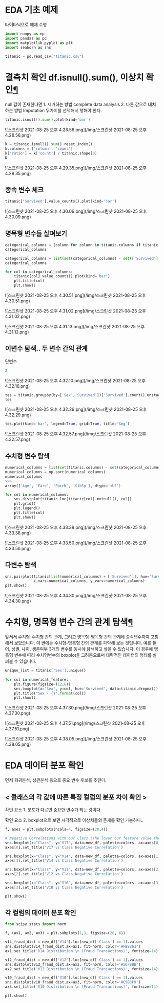 # EDA 기초 예제

타이타닉으로 예제 수행

```python
import numpy as np
import pandas as pd
import matplotlib.pyplot as plt
import seaborn as sns
 
titanic = pd.read_csv("titanic.csv")
```

# 결측치 확인 df.isnull().sum(), 이상치 확인[¶](http://localhost:8889/lab/tree/Desktop/%E1%84%8F%E1%85%A9%E1%84%83%E1%85%B3/%E1%84%8F%E1%85%A9%E1%84%83%E1%85%B3%E1%84%86%E1%85%A9%E1%84%8B%E1%85%B3%E1%86%B7/%E1%84%89%E1%85%B5%E1%84%80%E1%85%A1%E1%86%A8%E1%84%92%E1%85%AA%20EDA.ipynb#chapter-3.-%EA%B2%B0%EC%B8%A1%EC%B9%98-%ED%99%95%EC%9D%B8-df.isnull().sum(),-%EC%9D%B4%EC%83%81%EC%B9%98-%ED%99%95%EC%9D%B8)

null 값이 존재한다면 1. 제거하는 방법 complete data analysis 2. 다른 값으로 대치하는 방법 Imputation 두가지를 선택해서 행해야 한다.

```python
titanic.isnull().sum().plot(kind='bar')
```

![스크린샷 2021-08-25 오후 4.28.56.png](/img/스크린샷 2021-08-25 오후 4.28.56.png)



```python
k = titanic.isnull().sum().reset_index()
k.columns = ['column', 'count']
k['ratio'] = k['count'] / titanic.shape[0]
K
```

![스크린샷 2021-08-25 오후 4.29.35.png](/img/스크린샷 2021-08-25 오후 4.29.35.png)





## 종속 변수 체크

```python
titanic['Survived'].value_counts().plot(kind='bar')
```

![스크린샷 2021-08-25 오후 4.30.09.png](/img/스크린샷 2021-08-25 오후 4.30.09.png)

## 명목형 변수들 살펴보기

```python
categorical_columns = [column for column in titanic.columns if titanic[column].dtypes == 'object']
categorical_columns
```

```python
categorical_columns = list(set(categorical_columns) - set(['Survived']))
categorical_columns
```

```python
for col in categorical_columns:
    titanic[col].value_counts().plot(kind='bar')
    plt.title(col)
    plt.show()
```

![스크린샷 2021-08-25 오후 4.30.51.png](/img/스크린샷 2021-08-25 오후 4.30.51.png)

![스크린샷 2021-08-25 오후 4.31.02.png](/img/스크린샷 2021-08-25 오후 4.31.02.png)

![스크린샷 2021-08-25 오후 4.31.13.png](/img/스크린샷 2021-08-25 오후 4.31.13.png)

## 이변수 탐색.. 두 변수 간의 관계

단변수

```python
2
```

![스크린샷 2021-08-25 오후 4.32.10.png](/img/스크린샷 2021-08-25 오후 4.32.10.png)

```python
tes = titanic.groupby(by=['Sex','Survived'])['Survived'].count().unstack('Survived')
tes
```

![스크린샷 2021-08-25 오후 4.32.29.png](/img/스크린샷 2021-08-25 오후 4.32.29.png)

```python
tes.plot(kind='bar', legend=True, grid=True, title='Seg')
```

![스크린샷 2021-08-25 오후 4.32.57.png](/img/스크린샷 2021-08-25 오후 4.32.57.png)

## 수치형 변수 탐색

```python
numerical_columns = list(set(titanic.columns) - set(categorical_columns) - set(['PassengerId','Survived']))
numerical_columns = np.sort(numerical_columns)
numerical_columns
>>>
array(['Age', 'Fare', 'Parch', 'SibSp'], dtype='<U5')
```

```python
for col in numerical_columns:
    sns.distplot(titanic.loc[titanic[col].notnull(), col])
    plt.grid()
    plt.legend()
    plt.title(col)
    plt.show()
```

![스크린샷 2021-08-25 오후 4.33.38.png](/img/스크린샷 2021-08-25 오후 4.33.38.png)

![스크린샷 2021-08-25 오후 4.33.50.png](/img/스크린샷 2021-08-25 오후 4.33.50.png)

## 다변수 탐색

```python
sns.pairplot(titanic[list(numerical_columns) + ['Survived']], hue='Survived', 
             x_vars=numerical_columns, y_vars=numerical_columns)
plt.show()
```

![스크린샷 2021-08-25 오후 4.34.30.png](/img/스크린샷 2021-08-25 오후 4.34.30.png)

# 수치형, 명목형 변수 간의 관계 탐색[¶](http://localhost:8889/lab/tree/Desktop/%E1%84%8F%E1%85%A9%E1%84%83%E1%85%B3/%E1%84%8F%E1%85%A9%E1%84%83%E1%85%B3%E1%84%86%E1%85%A9%E1%84%8B%E1%85%B3%E1%86%B7/%E1%84%89%E1%85%B5%E1%84%80%E1%85%A1%E1%86%A8%E1%84%92%E1%85%AA%20EDA.ipynb#chapter7.-%EC%88%98%EC%B9%98%ED%98%95,-%EB%AA%85%EB%AA%A9%ED%98%95-%EB%B3%80%EC%88%98-%EA%B0%84%EC%9D%98-%EA%B4%80%EA%B3%84-%ED%83%90%EC%83%89)

앞서서 수치형-수치형 간의 관계, 그리고 명목형-명목형 간의 관계에 종속변수까지 포함해서 보았습니다. 이 번에는 수치형-명목형 간의 관계를 파악해 보는 것입니다. 예를 들어, 성별, 나이, 생존여부 3개의 변수를 동시에 탐색하고 싶을 수 있습니다. 이 경우에 명목형 변수에 따라 수치형변수의 boxplot을 그려봄으로써 대략적인 데이터의 형태를 살펴볼 수 있습니다.

```python
unique_list = titanic['Sex'].unique()
 
for col in numerical_feature:
    plt.figure(figsize=(12,6))
    sns.boxplot(x='Sex', y=col, hue='Survived', data=titanic.dropna())
    plt.title("Sex - {}".format(col))
    plt.show()
```

![스크린샷 2021-08-25 오후 4.37.30.png](/img/스크린샷 2021-08-25 오후 4.37.30.png)

![스크린샷 2021-08-25 오후 4.37.51.png](/img/스크린샷 2021-08-25 오후 4.37.51.png)

![스크린샷 2021-08-25 오후 4.38.05.png](/img/스크린샷 2021-08-25 오후 4.38.05.png)

# EDA 데이터 분포 확인

먼저 회귀분석, 상관분석 등으로 중요 변수 후보를 추린다.

## < 클래스의 각 값에 따른 특정 컬럼의 분포 차이 확인 >

확인 요소 1. 분포가 다르면 중요한 변수가 되는 것이다.

확인 요소 2. boxplot으로 보면 시각적으로 이상치들의 존재를 확인 가능하다..

```python
f, axes = plt.subplots(ncols=4, figsize=(20,4))

# Negative Correlations with our Class (The lower our feature value the more likely it will be a fraud transaction)
sns.boxplot(x="Class", y="V17", data=new_df, palette=colors, ax=axes[0])
axes[0].set_title('V17 vs Class Negative Correlation')

sns.boxplot(x="Class", y="V14", data=new_df, palette=colors, ax=axes[1])
axes[1].set_title('V14 vs Class Negative Correlation')

sns.boxplot(x="Class", y="V12", data=new_df, palette=colors, ax=axes[2])
axes[2].set_title('V12 vs Class Negative Correlation')

sns.boxplot(x="Class", y="V10", data=new_df, palette=colors, ax=axes[3])
axes[3].set_title('V10 vs Class Negative Correlation')

plt.show()
```

## 각 컬럼의 데이터 분포 확인

```python
from scipy.stats import norm

f, (ax1, ax2, ax3) = plt.subplots(1,3, figsize=(20, 6))

v14_fraud_dist = new_df['V14'].loc[new_df['Class'] == 1].values
sns.distplot(v14_fraud_dist,ax=ax1, fit=norm, color='#FB8861')
ax1.set_title('V14 Distribution \n (Fraud Transactions)', fontsize=14)

v12_fraud_dist = new_df['V12'].loc[new_df['Class'] == 1].values
sns.distplot(v12_fraud_dist,ax=ax2, fit=norm, color='#56F9BB')
ax2.set_title('V12 Distribution \n (Fraud Transactions)', fontsize=14)

v10_fraud_dist = new_df['V10'].loc[new_df['Class'] == 1].values
sns.distplot(v10_fraud_dist,ax=ax3, fit=norm, color='#C5B3F9')
ax3.set_title('V10 Distribution \n (Fraud Transactions)', fontsize=14)

plt.show()
```